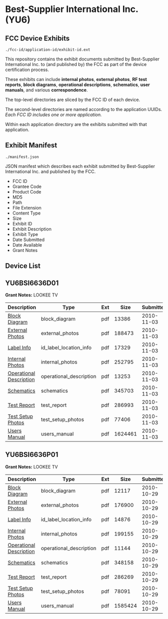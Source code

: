 # Best-Supplier International Inc. (YU6)
## FCC Device Exhibits

```
./fcc-id/application-id/exhibit-id.ext
```

This repository contains the exhibit documents submitted by Best-Supplier International Inc. to (and published by) the FCC as part of the device certification process.

These exhibits can include **internal photos**, **external photos**, **RF test reports**, **block diagrams**, **operational descriptions**, **schematics**, **user manuals**, and various **correspondence**.

The top-level directories are sliced by the FCC ID of each device.

The second-level directories are named according to the application UUIDs. *Each FCC ID includes one or more application.*

Within each application directory are the exhibits submitted with that application. 

## Exhibit Manifest

```
./manifest.json
```

JSON manifest which describes each exhibit submitted by Best-Supplier International Inc. and published by the FCC.

- FCC ID
- Grantee Code
- Product Code
- MD5
- Path
- File Extension
- Content Type
- Size
- Exhibit ID
- Exhibit Description
- Exhibit Type
- Date Submitted
- Date Available
- Grant Notes

## Device List
## YU6BSI6636D01
**Grant Notes:** LOOKEE TV

| Description | Type | Ext | Size | Submitted | Available |
| ----------- | ---- | --- | ---- | --------- | --------- |
| [Block Diagram](YU6BSI6636D01/1b3c4cc813d65b31fde624409a8f9374/1370697.pdf) | block_diagram | pdf | 13386 | 2010-11-03 | 2010-11-03 |
| [External Photos](YU6BSI6636D01/1b3c4cc813d65b31fde624409a8f9374/1370699.pdf) | external_photos | pdf | 188473 | 2010-11-03 | 2010-11-03 |
| [Label Info](YU6BSI6636D01/1b3c4cc813d65b31fde624409a8f9374/1370700.pdf) | id_label_location_info | pdf | 17329 | 2010-11-03 | 2010-11-03 |
| [Internal Photos](YU6BSI6636D01/1b3c4cc813d65b31fde624409a8f9374/1370701.pdf) | internal_photos | pdf | 252795 | 2010-11-03 | 2010-11-03 |
| [Operational Description](YU6BSI6636D01/1b3c4cc813d65b31fde624409a8f9374/1370698.pdf) | operational_description | pdf | 13253 | 2010-11-03 | 2010-11-03 |
| [Schematics](YU6BSI6636D01/1b3c4cc813d65b31fde624409a8f9374/1370703.pdf) | schematics | pdf | 345703 | 2010-11-03 | 2010-11-03 |
| [Test Report](YU6BSI6636D01/1b3c4cc813d65b31fde624409a8f9374/1370705.pdf) | test_report | pdf | 286993 | 2010-11-03 | 2010-11-03 |
| [Test Setup Photos](YU6BSI6636D01/1b3c4cc813d65b31fde624409a8f9374/1370704.pdf) | test_setup_photos | pdf | 77406 | 2010-11-03 | 2010-11-03 |
| [Users Manual](YU6BSI6636D01/1b3c4cc813d65b31fde624409a8f9374/1370702.pdf) | users_manual | pdf | 1624461 | 2010-11-03 | 2010-11-03 |
## YU6BSI6636P01
**Grant Notes:** LOOKEE TV

| Description | Type | Ext | Size | Submitted | Available |
| ----------- | ---- | --- | ---- | --------- | --------- |
| [Block Diagram](YU6BSI6636P01/fbd543cc5fb9ccf0d315badf6d83bbec/1368477.pdf) | block_diagram | pdf | 12117 | 2010-10-29 | 2010-10-29 |
| [External Photos](YU6BSI6636P01/fbd543cc5fb9ccf0d315badf6d83bbec/1368478.pdf) | external_photos | pdf | 176900 | 2010-10-29 | 2010-10-29 |
| [Label Info](YU6BSI6636P01/fbd543cc5fb9ccf0d315badf6d83bbec/1368479.pdf) | id_label_location_info | pdf | 14876 | 2010-10-29 | 2010-10-29 |
| [Internal Photos](YU6BSI6636P01/fbd543cc5fb9ccf0d315badf6d83bbec/1368480.pdf) | internal_photos | pdf | 199155 | 2010-10-29 | 2010-10-29 |
| [Operational Description](YU6BSI6636P01/fbd543cc5fb9ccf0d315badf6d83bbec/1368482.pdf) | operational_description | pdf | 11144 | 2010-10-29 | 2010-10-29 |
| [Schematics](YU6BSI6636P01/fbd543cc5fb9ccf0d315badf6d83bbec/1368483.pdf) | schematics | pdf | 348158 | 2010-10-29 | 2010-10-29 |
| [Test Report](YU6BSI6636P01/fbd543cc5fb9ccf0d315badf6d83bbec/1368485.pdf) | test_report | pdf | 286269 | 2010-10-29 | 2010-10-29 |
| [Test Setup Photos](YU6BSI6636P01/fbd543cc5fb9ccf0d315badf6d83bbec/1368484.pdf) | test_setup_photos | pdf | 78091 | 2010-10-29 | 2010-10-29 |
| [Users Manual](YU6BSI6636P01/fbd543cc5fb9ccf0d315badf6d83bbec/1368481.pdf) | users_manual | pdf | 1585424 | 2010-10-29 | 2010-10-29 |
